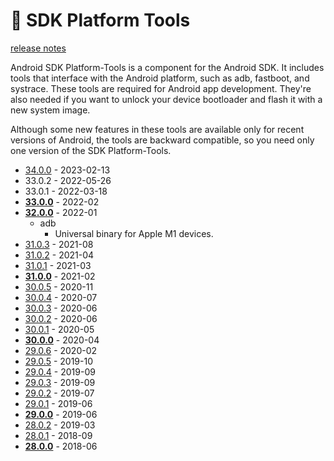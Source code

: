# 🔨 SDK Platform Tools

[release notes](https://developer.android.com/studio/releases/platforms)

Android SDK Platform-Tools is a component for the Android SDK. It includes tools
that interface with the Android platform, such as adb, fastboot, and systrace.
These tools are required for Android app development. They're also needed if you
want to unlock your device bootloader and flash it with a new system image.

Although some new features in these tools are available only for recent versions
of Android, the tools are backward compatible, so you need only one version of
the SDK Platform-Tools.

- [34.0.0](https://developer.android.com/studio/releases/platform-tools#3300_february_2022) - 2023-02-13
- 33.0.2 - 2022-05-26
- 33.0.1 - 2022-03-18
- **[33.0.0](https://developer.android.com/studio/releases/platform-tools#3300_february_2022)** - 2022-02
- **[32.0.0](https://developer.android.com/studio/releases/platform-tools#3200_january_2022)** - 2022-01
  - adb
    - Universal binary for Apple M1 devices.
- [31.0.3](https://developer.android.com/studio/releases/platform-tools#3103_august_2021) - 2021-08
- [31.0.2](https://developer.android.com/studio/releases/platform-tools#3102_april_2021) - 2021-04
- [31.0.1](https://developer.android.com/studio/releases/platform-tools#3101_march_2021) - 2021-03
- **[31.0.0](https://developer.android.com/studio/releases/platform-tools#3100_february_2021)** - 2021-02
- [30.0.5](https://developer.android.com/studio/releases/platform-tools#3005_november_2020) - 2020-11
- [30.0.4](https://developer.android.com/studio/releases/platform-tools#3004_july_2020) - 2020-07
- [30.0.3](https://developer.android.com/studio/releases/platform-tools#3003_june_2020) - 2020-06
- [30.0.2](https://developer.android.com/studio/releases/platform-tools#3002_june_2020) - 2020-06
- [30.0.1](https://developer.android.com/studio/releases/platform-tools#3001_may_2020) - 2020-05
- **[30.0.0](https://developer.android.com/studio/releases/platform-tools#3000_april_2020)** - 2020-04
- [29.0.6](https://developer.android.com/studio/releases/platform-tools#2906_february_2020) - 2020-02
- [29.0.5](https://developer.android.com/studio/releases/platform-tools#2905_october_2019) - 2019-10
- [29.0.4](https://developer.android.com/studio/releases/platform-tools#2904_september_2019) - 2019-09
- [29.0.3](https://developer.android.com/studio/releases/platform-tools#2903_september_2019) - 2019-09
- [29.0.2](https://developer.android.com/studio/releases/platform-tools#2902_july_2019) - 2019-07
- [29.0.1](https://developer.android.com/studio/releases/platform-tools#2901_june_2019) - 2019-06
- **[29.0.0](https://developer.android.com/studio/releases/platform-tools#2900_june_2019)** - 2019-06
- [28.0.2](https://developer.android.com/studio/releases/platform-tools#2802_march_2019) - 2019-03
- [28.0.1](https://developer.android.com/studio/releases/platform-tools#2801_september_2018) - 2018-09
- **[28.0.0](https://developer.android.com/studio/releases/platform-tools#2800_june_2018)** - 2018-06
